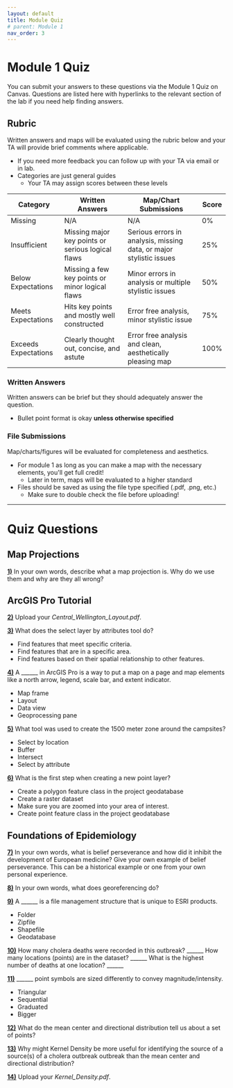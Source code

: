 ```yaml
---
layout: default
title: Module Quiz
# parent: Module 1
nav_order: 3
---
```


# Module 1 Quiz

You can submit your answers to these questions via the Module 1 Quiz on Canvas.  Questions are listed here with hyperlinks to the relevant section of the lab if you need help finding answers.

## Rubric

Written answers and maps will be evaluated using the rubric below and your TA will provide brief comments where applicable.

* If you need more feedback you can follow up with your TA via email or in lab.
* Categories are just general guides
    * Your TA may assign scores between these levels


|      Category      |                   Written Answers                |                 Map/Chart Submissions                             |Score|
|--------------------|--------------------------------------------------|-------------------------------------------------------------------|-----|
|Missing             |N/A                                               |N/A                                                                |0%   |
|Insufficient        |Missing major key points or serious logical flaws |Serious errors in analysis, missing data, or major stylistic issues|25%  |
|Below Expectations  |Missing a few key points or minor logical flaws   |Minor errors in analysis or multiple stylistic issues              |50%  |
|Meets Expectations  |Hits key points and mostly well constructed       |Error free analysis, minor stylistic issue                         |75%  |
|Exceeds Expectations|Clearly thought out, concise, and astute          |Error free analysis and clean, aesthetically pleasing map          |100% |

### Written Answers 

Written answers can be brief but they should adequately answer the question.

* Bullet point format is okay **unless otherwise specified**

### File Submissions

Map/charts/figures will be evaluated for completeness and aesthetics.

* For module 1 as long as you can make a map with the necessary elements, you'll get full credit!
    * Later in term, maps will be evaluated to a higher standard
* Files should be saved as using the file type specified (.pdf, .png, etc.)
    * Make sure to double check the file before uploading!


---

# Quiz Questions 

## Map Projections

[**1)**](/Application_Part1.md)
In your own words, describe what a map projection is.  Why do we use them and why are they all wrong?

## ArcGIS Pro Tutorial

[**2)**](/Application_Part2.md#introductory-tutorial)
Upload your *Central_Wellington_Layout.pdf*.

[**3)**](/Application_Part2.md#explore-your-data)
What does the select layer by attributes tool do?

- Find features that meet specific criteria.
- Find features that are in a specific area.
- Find features based on their spatial relationship to other features.


[**4)**](/Application_Part2.md#make-a-layout)
A ______ in ArcGIS Pro is a way to put a map on a page and map elements like a north arrow, legend, scale bar, and extent indicator.

- Map frame
- Layout
- Data view
- Geoprocessing pane

[**5)**](/Application_Part2.md#use-geoprocessing-tools)
What tool was used to create the 1500 meter zone around the campsites?

- Select by location
- Buffer
- Intersect
- Select by attribute

[**6)**](/Application_Part2.md#create-points-on-a-map)
What is the first step when creating a new point layer?

- Create a polygon feature class in the project geodatabase
- Create a raster dataset
- Make sure you are zoomed into your area of interest. 
- Create point feature class in the project geodatabase

## Foundations of Epidemiology

[**7)**](/Application_Part3.md#belief-perseverance)
In your own words, what is belief perseverance and how did it inhibit the development of European medicine? Give your own example of belief perseverance. This can be a historical example or one from your own personal experience.

[**8)**](/Application_Part3_1.md#georeferencing)
In your own words, what does georeferencing do?

[**9)**](/Application_Part3_1.md#georeferencing#adding-the-deaths-feature-dataset)
A ______ is a file management structure that is unique to ESRI products.

- Folder
- Zipfile
- Shapefile
- Geodatabase

[**10)**](/Application_Part3_1.md#inspect-the-data)
How many cholera deaths were recorded in this outbreak? ______ How many locations (points) are in the dataset? ______ What is the highest number of deaths at one location? ______

[**11)**](/Application_Part3_2.md#symbolize-by-count)
______ point symbols are sized differently to convey magnitude/intensity.

- Triangular
- Sequential
- Graduated
- Bigger

[**12)**](/Application_Part3_3.md#central-tendency)
What do the mean center and directional distribution tell us about a set of points?

[**13)**](/Application_Part3_3.md#kernel-density)
Why might Kernel Density be more useful for identifying the source of a source(s) of a cholera outbreak outbreak than the mean center and directional distribution?

[**14)**](/Application_Part3_4.md)
Upload your *Kernel_Density.pdf*.
